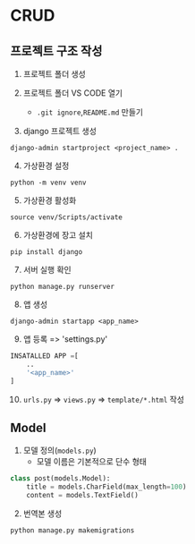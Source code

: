 # CRUD

## 프로젝트 구조 작성

1. 프로젝트 폴더 생성
2. 프로젝트 폴더 VS CODE 열기
    - `.git ignore`,`README.md` 만들기

3. django 프로젝트 생성
```
django-admin startproject <project_name> .
```

4. 가상환경 설정
```
python -m venv venv
```

5. 가상환경 활성화
```
source venv/Scripts/activate
```

6. 가상환경에 장고 설치
```
pip install django
```

7. 서버 실행 확인
```
python manage.py runserver
```

8. 앱 생성
```
django-admin startapp <app_name>
```

9. 앱 등록 => 'settings.py'
```python
INSATALLED APP =[
    ..
    '<app_name>'
]
```

10. `urls.py` => `views.py` => `template/*.html` 작성



## Model 

1. 모델 정의(`models.py`)
    - 모델 이름은 기본적으로 단수 형태

```python
class post(models.Model):
    title = models.CharField(max_length=100)
    content = models.TextField()

```

2. 번역본 생성
```
python manage.py makemigrations
```



